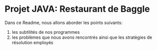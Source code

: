 # Projet JAVA: Restaurant de Baggle

<p>Dans ce Readme, nous allons aborder les points suivants: </p>
<ol>
  <li> les subtilités de nos programmes </li>
  <li> les problèmes que nous avons rencontrés ainsi que les stratègies de résolution employés </li>
</ol>
 
